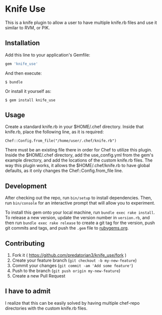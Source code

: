 # Knife Use

This is a knife plugin to allow a user to have multiple knife.rb files and use it similar to RVM, or PIK. 

## Installation

Add this line to your application's Gemfile:

```ruby
gem 'knife_use'
```

And then execute:

    $ bundle

Or install it yourself as:

    $ gem install knife_use

## Usage

Create a standard knife.rb in your $HOME/.chef directory. Inside that knife.rb, place the following line, as it is required:  
```
Chef::Config.from_file("/home/user/.chef/knife.rb")
```
There must be an existing file there in order for Chef to utilize this plugin.   
Inside the $HOME/.chef directory, add the use_config.yml from the gem's example directory, and add the locations of the custom knife.rb files. The way this plugin works, it allows the $HOME/.chef/knife.rb to have global defaults, as it only changes the Chef::Config.from_file line. 

## Development

After checking out the repo, run `bin/setup` to install dependencies. Then, run `bin/console` for an interactive prompt that will allow you to experiment.

To install this gem onto your local machine, run `bundle exec rake install`. To release a new version, update the version number in `version.rb`, and then run `bundle exec rake release` to create a git tag for the version, push git commits and tags, and push the `.gem` file to [rubygems.org](https://rubygems.org).

## Contributing

1. Fork it ( https://github.com/predatorian3/knife_use/fork )
2. Create your feature branch (`git checkout -b my-new-feature`)
3. Commit your changes (`git commit -am 'Add some feature'`)
4. Push to the branch (`git push origin my-new-feature`)
5. Create a new Pull Request


## I have to admit

I realize that this can be easily solved by having multiple chef-repo directories with the custom knife.rb files.